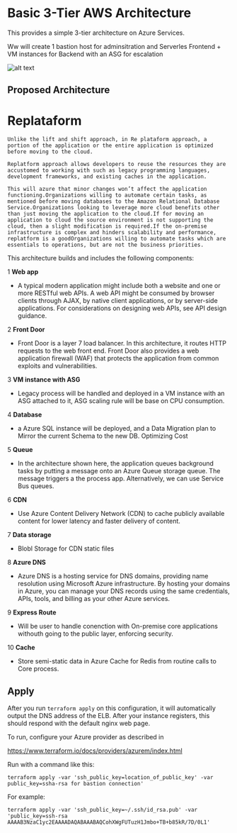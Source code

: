 # Basic 3-Tier AWS Architecture

This provides a simple 3-tier architecture on Azure Services. 

Ww will create 1 bastion host for adminsitration and Serverles Frontend + VM instances for Backend with an ASG for escalation

![alt text](../Images/them_new_architecture.png)

## Proposed Architecture
# Replataform
```
Unlike the lift and shift approach, in Re plataform approach, a portion of the application or the entire application is optimized before moving to the cloud. 

Replatform approach allows developers to reuse the resources they are accustomed to working with such as legacy programming languages, development frameworks, and existing caches in the application.

This will azure that minor changes won’t affect the application functioning.Organizations willing to automate certain tasks, as mentioned before moving databases to the Amazon Relational Database Service.Organizations looking to leverage more cloud benefits other than just moving the application to the cloud.If for moving an application to cloud the source environment is not supporting the cloud, then a slight modification is required.If the on-premise infrastructure is complex and hinders scalability and performance, replatform is a goodOrganizations willing to automate tasks which are essentials to operations, but are not the business priorities.
```

This architecture builds and includes the following components:

1 **Web app**
 * A typical modern application might include both a website and one or more RESTful web APIs. A web API might be consumed by browser clients through AJAX, by native client applications, or by server-side applications. For considerations on designing web APIs, see API design guidance.

2 **Front Door**
 * Front Door is a layer 7 load balancer. In this architecture, it routes HTTP requests to the web front end. Front Door also provides a web application firewall (WAF) that protects the application from common exploits and vulnerabilities.

3 **VM instance with ASG**
 * Legacy process will be handled and deployed in a VM instance with an ASG attached to it, ASG scaling rule will be base on CPU consumption.

4 **Database**
 * a Azure SQL instance will be deployed, and a Data Migration plan to Mirror the current Schema to the new DB. Optimizing Cost

5 **Queue**
 * In the architecture shown here, the application queues background tasks by putting a message onto an Azure Queue storage queue. The message triggers a the process app. Alternatively, we can use Service Bus queues. 

6 **CDN**
 * Use Azure Content Delivery Network (CDN) to cache publicly available content for lower latency and faster delivery of content.

7 **Data storage**
 * Blobl Storage for CDN static files

8 **Azure DNS**
 * Azure DNS is a hosting service for DNS domains, providing name resolution using Microsoft Azure infrastructure. By hosting your domains in Azure, you can manage your DNS records using the same credentials, APIs, tools, and billing as your other Azure services.

9 **Express Route**
 * Will be user to handle conenction with On-premise core applications withouth going to the public layer, enforcing security.

10 **Cache**
*  Store semi-static data in Azure Cache for Redis from routine calls to Core process.

## Apply

After you run `terraform apply` on this configuration, it will
automatically output the DNS address of the ELB. After your instance
registers, this should respond with the default nginx web page.

To run, configure your Azure provider as described in 

https://www.terraform.io/docs/providers/azurem/index.html

Run with a command like this:

```
terraform apply -var 'ssh_public_key=location_of_public_key' -var public_key=ssha-rsa for bastion connection' 
```

For example:

```
terraform apply -var 'ssh_public_key=~/.ssh/id_rsa.pub' -var 'public_key=ssh-rsa AAAAB3NzaC1yc2EAAAADAQABAAABAQCohXWgFUTuzH1Jmbo+TB+b85kR/7D/0L1'    
```
